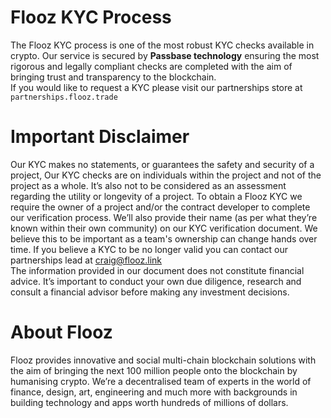 # Flooz KYC Process
The Flooz KYC process is one of the most robust KYC checks available in crypto. Our service is secured by **Passbase technology** ensuring the most rigorous and legally compliant checks are completed with the aim of bringing trust and transparency to the blockchain.  
If you would like to request a KYC please visit our partnerships store at `partnerships.flooz.trade`
# Important Disclaimer
Our KYC makes no statements, or guarantees the safety and security of a project, Our KYC checks are on individuals within the project and not of the project as a whole. It’s also not to be considered as an assessment regarding the utility or longevity of a project.
To obtain a Flooz KYC we require the owner of a project and/or the contract developer to complete our verification process. We’ll also provide their name (as per what they’re known within their own community) on our KYC verification document. We believe this to be important as a team's ownership can change hands over time. 
If you believe a KYC to be no longer valid you can contact our partnerships lead at craig@flooz.link  
The information provided in our document does not constitute financial advice. It’s important to conduct your own due diligence, research and consult a financial advisor before making any investment decisions.
# About Flooz
Flooz provides innovative and social multi-chain blockchain solutions with the aim of bringing the next 100 million people onto the blockchain by humanising crypto. We’re a decentralised team of experts in the world of finance, design, art, engineering and much more with backgrounds in building technology and apps worth hundreds of millions of dollars.
